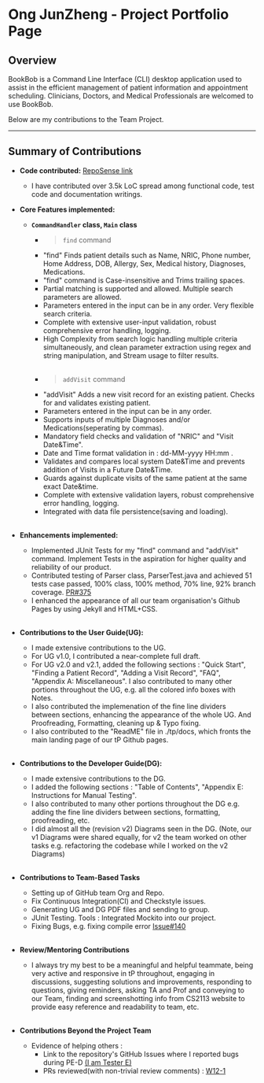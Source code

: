 # Ong JunZheng - Project Portfolio Page

## Overview
BookBob is a Command Line Interface (CLI) desktop application used to assist in the efficient management of patient information and appointment scheduling.
Clinicians, Doctors, and Medical Professionals are welcomed to use BookBob. <br>

Below are my contributions to the Team Project.

---

## Summary of Contributions
- <b>Code contributed:</b> [RepoSense link](https://nus-cs2113-ay2425s1.github.io/tp-dashboard/?search=kaboomzxc&sort=groupTitle&sortWithin=title&timeframe=commit&mergegroup=&groupSelect=groupByRepos&breakdown=true&checkedFileTypes=docs~functional-code~test-code~other&since=2024-09-20)
  - I have contributed over 3.5k LoC spread among functional code, test code and documentation writings.

- <b>Core Features implemented:</b>
    - <b>`CommandHandler` class, `Main` class </b><br>
        - >`find` command
        - "find" Finds patient details such as Name, NRIC, Phone number, Home Address, DOB, Allergy, Sex, Medical history, Diagnoses, Medications.
        - "find" command is Case-insensitive and Trims trailing spaces.
        - Partial matching is supported and allowed. Multiple search parameters are allowed. 
        - Parameters entered in the input can be in any order. Very flexible search criteria.
        - Complete with extensive user-input validation, robust comprehensive error handling, logging.
        - High Complexity from search logic handling multiple criteria simultaneously, and clean parameter extraction using regex and string manipulation, and Stream usage to filter results. <br>
          <br>
        - >`addVisit` command
        - "addVisit" Adds a new visit record for an existing patient. Checks for and validates existing patient.
        - Parameters entered in the input can be in any order.
        - Supports inputs of multiple Diagnoses and/or Medications(seperating by commas).
        - Mandatory field checks and validation of "NRIC" and "Visit Date&Time".
        - Date and Time format validation in : dd-MM-yyyy HH:mm .
        - Validates and compares local system Date&Time and prevents addition of Visits in a Future Date&Time. 
        - Guards against duplicate visits of the same patient at the same exact Date&time.
        - Complete with extensive validation layers, robust comprehensive error handling, logging. 
        - Integrated with data file persistence(saving and loading). <br>
          <br>
- <b>Enhancements implemented:</b>
   - Implemented JUnit Tests for my "find" command and "addVisit" command. Implement Tests in the aspiration for higher quality and reliability of our product.
   - Contributed testing of Parser class, ParserTest.java and achieved 51 tests case passed, 100% class, 100% method, 70% line, 92% branch coverage. [PR#375](https://github.com/AY2425S1-CS2113-T10-2/tp/pull/375)
   - I enhanced the appearance of all our team organisation's Github Pages by using Jekyll and HTML+CSS.  <br>
     <br>
- <b>Contributions to the User Guide(UG):</b><br>
    - I made extensive contributions to the UG.
    - For UG v1.0, I contributed a near-complete full draft.
    - For UG v2.0 and v2.1, added the following sections : "Quick Start", "Finding a Patient Record", "Adding a Visit Record", "FAQ", "Appendix A: Miscellaneous". 
    I also contributed to many other portions throughout the UG, e.g. all the colored info boxes with Notes. 
    - I also contributed the implemenation of the fine line dividers between sections, enhancing the appearance of the whole UG. 
      And Proofreading, Formatting, cleaning up & Typo fixing.
    - I also contributed to the "ReadME" file in ./tp/docs, which fronts the main landing page of our tP Github pages.<br>
     <br>
- <b>Contributions to the Developer Guide(DG):</b><br>   
    - I made extensive contributions to the DG.
    - I added the following sections : "Table of Contents", "Appendix E: Instructions for Manual Testing". 
    - I also contributed to many other portions throughout the DG e.g. adding the fine line dividers between sections, formatting, proofreading, etc.
    - I did almost all the (revision v2) Diagrams seen in the DG. (Note, our v1 Diagrams were shared equally, 
      for v2 the team worked on other tasks e.g. refactoring the codebase while I worked on the v2 Diagrams) <br>
    <br>
- <b>Contributions to Team-Based Tasks</b>
    - Setting up of GitHub team Org and Repo.
    - Fix Continuous Integration(CI) and Checkstyle issues.
    - Generating UG and DG PDF files and sending to group.
    - JUnit Testing. Tools : Integrated Mockito into our project.
    - Fixing Bugs, e.g. fixing compile error [Issue#140](https://github.com/AY2425S1-CS2113-T10-2/tp/issues/140) <br>
    <br>
- <b>Review/Mentoring Contributions</b>
    - I always try my best to be a meaningful and helpful teammate, being very active and responsive in tP throughout, engaging in discussions, suggesting solutions and improvements,
      responding to questions, giving reminders, asking TA and Prof and conveying to our Team, finding and screenshotting info from CS2113 website to provide easy reference and readability to team, etc. <br>
    <br>
- <b>Contributions Beyond the Project Team</b>
    - Evidence of helping others : 
      - Link to the repository's GitHub Issues where I reported bugs during PE-D [(I am Tester E)](https://github.com/AY2425S1-CS2113-T11-3/tp/issues?q=tester+E)
      - PRs reviewed(with non-trivial review comments) : [W12-1](https://github.com/nus-cs2113-AY2425S1/tp/pull/1)